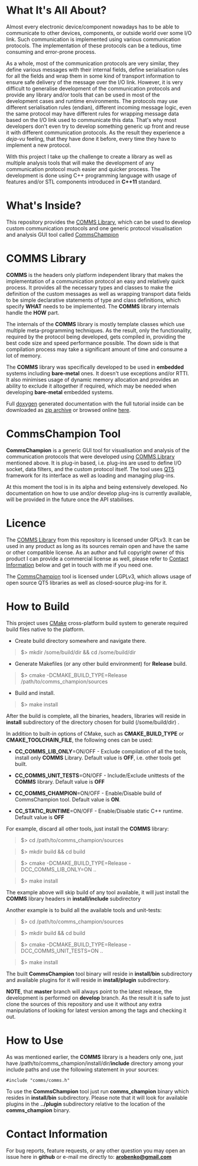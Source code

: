 # What It's All About?
Almost every electronic device/component nowadays has to be able to communicate
to other devices, components, or outside world over some I/O link. Such communication
is implemented using various communication protocols. The implementation of
these protocols can be a tedious, time consuming and error-prone process.

As a whole, most of the communication protocols are very similar, they define
various messages with their internal fields, define serialisation rules
for all the fields and wrap them in some kind of transport information to ensure
safe delivery of the message over the I/O link. However, it is very difficult
to generalise development of the communication protocols and provide any 
library and/or tools that can be used in most of the development cases
and runtime environments. The protocols may use different serialisation rules 
(endian), different incoming message logic, even the same protocol may have
different rules for wrapping message data based on the I/O link used to communicate
this data. That's why most developers don't even try to develop something 
generic up front and reuse it with different communication protocols.
As the result they experience a *deja-vu* feeling, that they have done it before, every time they
have to implement a new protocol. 

With this project I take up the challenge to create a library as well as
multiple analysis tools that will make the development of any communication
protocol much easier and quicker process. The development is done using C++
programming language with usage of features and/or STL components introduced
in **C++11** standard.

# What's Inside?
This repository provides the [COMMS Library](#comms-library), which can be used to 
develop custom communication protocols and one generic protocol visualisation and analysis GUI tool
called [CommsChampion](#commschampion-tool)

# COMMS Library
**COMMS** is the headers only platform independent library that makes the implementation of a communication
protocol an easy and relatively quick process. It provides all the necessary
types and classes to make the definition of the custom messages as well as
wrapping transport data fields to be simple declarative statements of type and
class definitions, which specify **WHAT** needs to be implemented. The **COMMS**
library internals handle the **HOW** part. 

The internals of the **COMMS** library is mostly template classes which use 
multiple meta-programming techniques. As the result, only the functionality,
required by the protocol being developed, gets compiled in, providing the best code size and
speed performance possible. The down side is that compilation process may
take a significant amount of time and consume a lot of memory.

The **COMMS** library was specifically developed to be used in **embedded** systems
including **bare-metal** ones. It doesn't use exceptions and/or RTTI. It also
minimises usage of dynamic memory allocation and provides an ability to exclude
it altogether if required, which may be needed when developing **bare-metal**
embedded systems. 

Full [doxygen](www.doxygen.org) generated documentation with the full tutorial inside can be
downloaded as [zip archive](https://dl.dropboxusercontent.com/u/46999418/comms_champion/comms/doc_comms.zip)
or browsed online [here](https://dl.dropboxusercontent.com/u/46999418/comms_champion/comms/html/index.html).

# CommsChampion Tool
**CommsChampion** is a generic GUI tool for visualisation and analysis of the
communication protocols that were developed using [COMMS Library](#comms-library)
mentioned above. It is plug-in based, i.e. plug-ins are used to
define I/O socket, data filters, and the custom protocol itself. The tool
uses [QT5](http://www.qt.io/) framework for its interface as well as loading
and managing plug-ins.

At this moment the tool is in its alpha and being extensively developed. No 
documentation on how to use and/or develop plug-ins is currently available,
will be provided in the future once the API stabilises.   

# Licence
The [COMMS Library](#comms-library) from this repository is licensed under
GPLv3. It can be used in any product as long as its sources remain open and
have the same or other compatible license. As an author and full copyright
owner of this product I can provide a commercial license as well, please refer
to [Contact Information](#contact-information) below and get in touch with
me if you need one.

The [CommsChampion](#commschampion-tool) tool is licensed under LGPLv3, which
allows usage of open source QT5 libraries as well as closed-source plug-ins for
it. 

# How to Build
This project uses [CMake](https://cmake.org) cross-platform build system to
generate required build files native to the platform.

- Create build directory somewhere and navigate there.

>$> mkdir /some/build/dir && cd /some/build/dir

- Generate Makefiles (or any other build environment) for **Release** build.

>$> cmake -DCMAKE_BUILD_TYPE=Release /path/to/comms_champion/sources

- Build and install.

>$> make install

After the build is complete, all the binaries, headers, libraries will reside
in **install** subdirectory of the directory chosen for build (/some/build/dir) .

In addition to built-in options of CMake, such as **CMAKE_BUILD_TYPE** or
**CMAKE_TOOLCHAIN_FILE**, the following ones can be used:

- **CC_COMMS_LIB_ONLY**=ON/OFF - Exclude compilation of all the tools, install only
**COMMS** Library. Default value is **OFF**, i.e. other tools get built.

- **CC_COMMS_UNIT_TESTS**=ON/OFF - Include/Exclude unittests of the **COMMS** library.
Default value is **OFF**

- **CC_COMMS_CHAMPION**=ON/OFF - Enable/Disable build of CommsChampion tool. Default value
is **ON**.

- **CC_STATIC_RUNTIME**=ON/OFF - Enable/Disable static C++ runtime. Default value is **OFF**

For example, discard all other tools, just install the **COMMS** library:

>$> cd /path/to/comms_champion/sources

>$> mkdir build && cd build

>$> cmake -DCMAKE_BUILD_TYPE=Release -DCC_COMMS_LIB_ONLY=ON ..

>$> make install 

The example above will skip build of any tool available, it will just install 
the **COMMS** library headers in **install/include** subdirectory

Another example is to build all the available tools and unit-tests:

>$> cd /path/to/comms_champion/sources

>$> mkdir build && cd build

>$> cmake -DCMAKE_BUILD_TYPE=Release -DCC_COMMS_UNIT_TESTS=ON ..

>$> make install 

The built **CommsChampion** tool binary will reside in
**install/bin** subdirectory and available
plugins for it will reside in **install/plugin** subdirectory.

**NOTE**, that **master** branch will always point to the latest release, the
development is performed on **develop** branch. As the result it is safe
to just clone the sources of this repository and use it without
any extra manipulations of looking for latest version among the tags and
checking it out.

# How to Use
As was mentioned earlier, the **COMMS** library is a headers only one, just
have /path/to/comms_champion/install/dir/**include** directory among your
include paths and use the following statement in your sources:

```
#include "comms/comms.h"
```

To use the **CommsChampion** tool just run **comms_champion** binary which resides
in **install/bin** subdirectory. Please note that
it will look for available plugins in the **../plugin** subdirectory relative
to the location of the **comms_champion** binary.

# Contact Information
For bug reports, feature requests, or any other question you may open an issue
here in **github** or e-mail me directly to: **arobenko@gmail.com**


